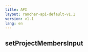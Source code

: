 ```yaml
---
title: API
layout: rancher-api-default-v1.1
version: v1.1
lang: en
---
```


## setProjectMembersInput





